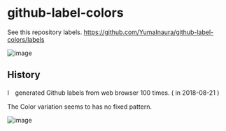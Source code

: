 # github-label-colors


See this repository labels.
https://github.com/YumaInaura/github-label-colors/labels

![image](https://user-images.githubusercontent.com/13635059/44372210-d6223200-a51d-11e8-83a0-c8dc201b0439.png)

## History

I　generated Github labels from web browser 100 times. ( in 2018-08-21 )

The Color variation seems to has no fixed pattern.

![image](https://user-images.githubusercontent.com/13635059/44372250-ff42c280-a51d-11e8-814b-d06d4f52b819.png)
